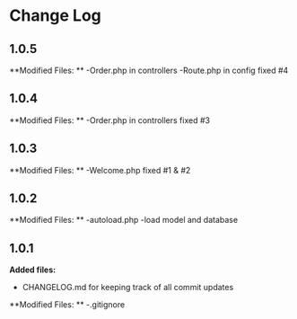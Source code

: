 # Change Log

## 1.0.5
**Modified Files: **
-Order.php in controllers
-Route.php in config
fixed #4

## 1.0.4
**Modified Files: **
-Order.php in controllers
fixed #3

## 1.0.3
**Modified Files: **
-Welcome.php
fixed #1 & #2

## 1.0.2
**Modified Files: **
-autoload.php
-load model and database


## 1.0.1
**Added files:**
- CHANGELOG.md for keeping track of all commit updates

**Modified Files: **
-.gitignore
